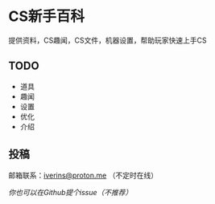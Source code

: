 # CS新手百科

提供资料，CS趣闻，CS文件，机器设置，帮助玩家快速上手CS

## TODO

+ 道具
+ 趣闻
+ 设置
+ 优化
+ 介绍

## 投稿

邮箱联系：iverins@proton.me （不定时在线）

*你也可以在Github提个issue（不推荐）*